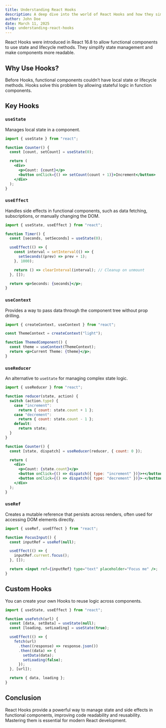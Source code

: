 ```yaml
---
title: Understanding React Hooks
description: A deep dive into the world of React Hooks and how they simplify state management in functional components.
author: John Doe
date: March 11, 2025
slug: understanding-react-hooks
---
```

React Hooks were introduced in React 16.8 to allow functional components to use state and lifecycle methods. They simplify state management and make components more readable.

## Why Use Hooks?

Before Hooks, functional components couldn’t have local state or lifecycle methods. Hooks solve this problem by allowing stateful logic in function components.

## Key Hooks

### `useState`

Manages local state in a component.

```jsx
import { useState } from "react";

function Counter() {
  const [count, setCount] = useState(0);

  return (
    <div>
      <p>Count: {count}</p>
      <button onClick={() => setCount(count + 1)}>Increment</button>
    </div>
  );
}
```

### `useEffect`

Handles side effects in functional components, such as data fetching, subscriptions, or manually changing the DOM.

```jsx
import { useState, useEffect } from "react";

function Timer() {
  const [seconds, setSeconds] = useState(0);

  useEffect(() => {
    const interval = setInterval(() => {
      setSeconds((prev) => prev + 1);
    }, 1000);

    return () => clearInterval(interval); // Cleanup on unmount
  }, []);

  return <p>Seconds: {seconds}</p>;
}
```

### `useContext`

Provides a way to pass data through the component tree without prop drilling.

```jsx
import { createContext, useContext } from "react";

const ThemeContext = createContext("light");

function ThemedComponent() {
  const theme = useContext(ThemeContext);
  return <p>Current Theme: {theme}</p>;
}
```

### `useReducer`

An alternative to `useState` for managing complex state logic.

```jsx
import { useReducer } from "react";

function reducer(state, action) {
  switch (action.type) {
    case "increment":
      return { count: state.count + 1 };
    case "decrement":
      return { count: state.count - 1 };
    default:
      return state;
  }
}

function Counter() {
  const [state, dispatch] = useReducer(reducer, { count: 0 });

  return (
    <div>
      <p>Count: {state.count}</p>
      <button onClick={() => dispatch({ type: "increment" })}>+</button>
      <button onClick={() => dispatch({ type: "decrement" })}>-</button>
    </div>
  );
}
```

### `useRef`

Creates a mutable reference that persists across renders, often used for accessing DOM elements directly.

```jsx
import { useRef, useEffect } from "react";

function FocusInput() {
  const inputRef = useRef(null);

  useEffect(() => {
    inputRef.current.focus();
  }, []);

  return <input ref={inputRef} type="text" placeholder="Focus me" />;
}
```

## Custom Hooks

You can create your own Hooks to reuse logic across components.

```jsx
import { useState, useEffect } from "react";

function useFetch(url) {
  const [data, setData] = useState(null);
  const [loading, setLoading] = useState(true);

  useEffect(() => {
    fetch(url)
      .then((response) => response.json())
      .then((data) => {
        setData(data);
        setLoading(false);
      });
  }, [url]);

  return { data, loading };
}
```

## Conclusion

React Hooks provide a powerful way to manage state and side effects in functional components, improving code readability and reusability. Mastering them is essential for modern React development.

